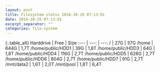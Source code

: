 ```yaml
---
layout: post
title: Filesystem status 2018-10-29 07:13:01
date: 2018-10-29 07:13:01
excerpt_separator: ""
categories: file-system
---
```

{:.table_alt}
Harddrive | Free | Size
:--- | ---: | ---:
/ | 27G | 37G
/home | 644G | 1,7T
/home/public/HDD1 | 39G | 1,8T
/home/public/HDD3 | 64G | 1,8T
/home/public/HDD4 | 116G | 2,7T
/home/public/HDD5 | 626G | 2,7T
/home/public/HDD6 | 804G | 2,7T
/home/public/HDD7 | 91G | 2,7T
/mnt/data2 | 1,6T | 2,0T
/mnt/pool | 1,8T | 6,4T
